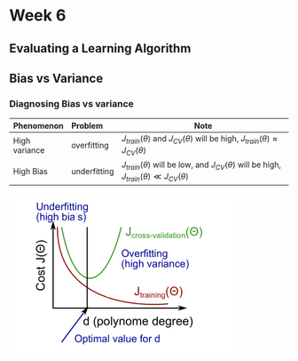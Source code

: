 # Week 6

## Evaluating a Learning Algorithm

## Bias vs Variance

### Diagnosing Bias vs variance

| Phenomenon    | Problem      | Note                                                         |
| ------------- | :----------- | ------------------------------------------------------------ |
| High variance | overfitting  | $J_{train}(\theta)$ and $J_{CV}(\theta)$ will be high, $J_{train}(\theta) \approx J_{CV}(\theta)$ |
| High Bias     | underfitting | $J_{train}(\theta)$ will be low, and $J_{CV}(\theta)$ will be high, $J_{train}(\theta) \ll J_{CV}(\theta)$ |

![image-20210621001855292](6th%20week.assets/image-20210621001855292-1624890148011.png)

